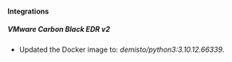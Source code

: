 #### Integrations
##### VMware Carbon Black EDR v2
- Updated the Docker image to: *demisto/python3:3.10.12.66339*.
